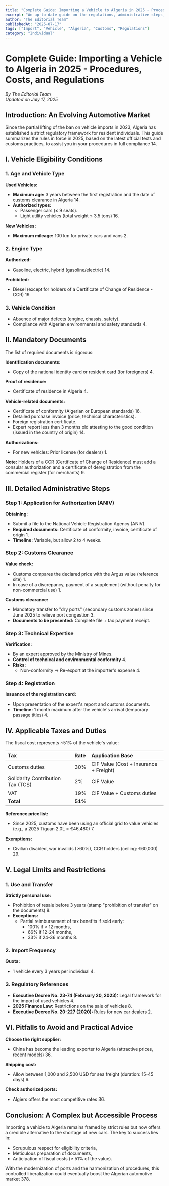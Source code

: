 ```yaml
---
title: "Complete Guide: Importing a Vehicle to Algeria in 2025 - Procedures, Costs, and Regulations"
excerpt: "An up-to-date guide on the regulations, administrative steps, and taxes applicable for importing a vehicle into Algeria for resident individuals in 2025."
author: "The Editorial Team"
publishedAt: "2025-07-17"
tags: ["Import", "Vehicle", "Algeria", "Customs", "Regulations"]
category: "Individual"
---
```


# Complete Guide: Importing a Vehicle to Algeria in 2025 - Procedures, Costs, and Regulations

_By The Editorial Team_  
_Updated on July 17, 2025_

## Introduction: An Evolving Automotive Market

Since the partial lifting of the ban on vehicle imports in 2023, Algeria has established a strict regulatory framework for resident individuals. This guide summarizes the rules in force in 2025, based on the latest official texts and customs practices, to assist you in your procedures in full compliance 14.

## I. Vehicle Eligibility Conditions

### 1. Age and Vehicle Type

**Used Vehicles:**

- **Maximum age:** 3 years between the first registration and the date of customs clearance in Algeria 14.
- **Authorized types:**
  - Passenger cars (≤ 9 seats).
  - Light utility vehicles (total weight ≤ 3.5 tons) 16.

**New Vehicles:**

- **Maximum mileage:** 100 km for private cars and vans 2.

### 2. Engine Type

**Authorized:**

- Gasoline, electric, hybrid (gasoline/electric) 14.

**Prohibited:**

- Diesel (except for holders of a Certificate of Change of Residence - CCR) 19.

### 3. Vehicle Condition

- Absence of major defects (engine, chassis, safety).
- Compliance with Algerian environmental and safety standards 4.

## II. Mandatory Documents

The list of required documents is rigorous:

**Identification documents:**

- Copy of the national identity card or resident card (for foreigners) 4.

**Proof of residence:**

- Certificate of residence in Algeria 4.

**Vehicle-related documents:**

- Certificate of conformity (Algerian or European standards) 16.
- Detailed purchase invoice (price, technical characteristics).
- Foreign registration certificate.
- Expert report less than 3 months old attesting to the good condition (issued in the country of origin) 14.

**Authorizations:**

- For new vehicles: Prior license (for dealers) 1.

**Note:** Holders of a CCR (Certificate of Change of Residence) must add a consular authorization and a certificate of deregistration from the commercial register (for merchants) 9.

## III. Detailed Administrative Steps

### Step 1: Application for Authorization (ANIV)

**Obtaining:**

- Submit a file to the National Vehicle Registration Agency (ANIV).
- **Required documents:** Certificate of conformity, invoice, certificate of origin 1.
- **Timeline:** Variable, but allow 2 to 4 weeks.

### Step 2: Customs Clearance

**Value check:**

- Customs compares the declared price with the Argus value (reference site) 1.
- In case of a discrepancy, payment of a supplement (without penalty for non-commercial use) 1.

**Customs clearance:**

- Mandatory transfer to "dry ports" (secondary customs zones) since June 2025 to relieve port congestion 3.
- **Documents to be presented:** Complete file + tax payment receipt.

### Step 3: Technical Expertise

**Verification:**

- By an expert approved by the Ministry of Mines.
- **Control of technical and environmental conformity** 4.
- **Risks:**
  - Non-conformity → Re-export at the importer's expense 4.

### Step 4: Registration

**Issuance of the registration card:**

- Upon presentation of the expert's report and customs documents.
- **Timeline:** 1 month maximum after the vehicle's arrival (temporary passage titles) 4.

## IV. Applicable Taxes and Duties

The fiscal cost represents ~51% of the vehicle's value:

| Tax | Rate | Application Base |
| :--- | :--- | :--- |
| Customs duties | 30% | CIF Value (Cost + Insurance + Freight) |
| Solidarity Contribution Tax (TCS) | 2% | CIF Value |
| VAT | 19% | CIF Value + Customs duties |
| **Total** | **51%** | |

**Reference price list:**

- Since 2025, customs have been using an official grid to value vehicles (e.g., a 2025 Tiguan 2.0L = €46,480) 7.

**Exemptions:**

- Civilian disabled, war invalids (>60%), CCR holders (ceiling: €60,000) 29.

## V. Legal Limits and Restrictions

### 1. Use and Transfer

**Strictly personal use:**

- Prohibition of resale before 3 years (stamp "prohibition of transfer" on the documents) 8.
- **Exceptions:**
  - Partial reimbursement of tax benefits if sold early:
    - 100% if < 12 months,
    - 66% if 12-24 months,
    - 33% if 24-36 months 8.

### 2. Import Frequency

**Quota:**

- 1 vehicle every 3 years per individual 4.

### 3. Regulatory References

- **Executive Decree No. 23-74 (February 20, 2023):** Legal framework for the import of used vehicles 4.
- **2025 Finance Law:** Restrictions on the sale of vehicles 8.
- **Executive Decree No. 20-227 (2020):** Rules for new car dealers 2.

## VI. Pitfalls to Avoid and Practical Advice

**Choose the right supplier:**

- China has become the leading exporter to Algeria (attractive prices, recent models) 36.

**Shipping cost:**

- Allow between 1,000 and 2,500 USD for sea freight (duration: 15-45 days) 6.

**Check authorized ports:**

- Algiers offers the most competitive rates 36.

## Conclusion: A Complex but Accessible Process

Importing a vehicle to Algeria remains framed by strict rules but now offers a credible alternative to the shortage of new cars. The key to success lies in:

- Scrupulous respect for eligibility criteria,
- Meticulous preparation of documents,
- Anticipation of fiscal costs (≥ 51% of the value).

With the modernization of ports and the harmonization of procedures, this controlled liberalization could eventually boost the Algerian automotive market 378. 